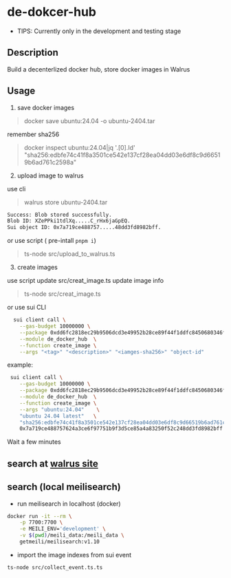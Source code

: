 # de-dokcer-hub

* TIPS: Currently only in the development and testing stage

## Description

Build a decenterlized docker hub, store docker images in Walrus

## Usage

1. save docker images

> docker save ubuntu:24.04 -o ubuntu-2404.tar

 remember sha256

>docker inspect ubuntu:24.04|jq '.[0].Id'
 "sha256:edbfe74c41f8a3501ce542e137cf28ea04dd03e6df8c9d66519b6ad761c2598a"

2. upload image to walrus

use cli

> walrus store ubuntu-2404.tar

```bash
Success: Blob stored successfully.
Blob ID: XZePPki1tdlXq.....C_rHx6jaGpEQ.
Sui object ID: 0x7a719ce488757.....48dd3fd8982bff.
```

or use script ( pre-intall `pnpm i`)

> ts-node src/upload_to_walrus.ts

3. create images

use script
update src/creat_image.ts     update image info

> ts-node src/creat_image.ts

or use sui CLI

```BASH
  sui client call \
    --gas-budget 10000000 \
    --package 0xdd6fc2818ec29b9506dcd3e49952b28ce89f44f1ddfc8450680346f22f3e78ea \
    --module de_docker_hub  \
    --function create_image \
    --args "<tag>" "<description>" "<iamges-sha256>" "object-id"
```

example:

```bash
 sui client call \
    --gas-budget 10000000 \
    --package 0xdd6fc2818ec29b9506dcd3e49952b28ce89f44f1ddfc8450680346f22f3e78ea \
    --module de_docker_hub  \
    --function create_image \
    --args "ubuntu:24.04"    \
    "ubuntu 24.04 latest"   \
    "sha256:edbfe74c41f8a3501ce542e137cf28ea04dd03e6df8c9d66519b6ad761c2598a"  \
    0x7a719ce488757624a3ce6f97751b9f3d5ce85a4a83250f52c248dd3fd8982bff
```

Wait a few minutes


## search at [walrus site](https://wuea98mxtzewdatthsgqpxtf7z2bb0c8pigoof3sx08gkg1s4.walrus.site/)

## search (local meilisearch)

* run meilisearch in localhost (docker)

```sh
docker run -it --rm \
    -p 7700:7700 \
    -e MEILI_ENV='development' \
    -v $(pwd)/meili_data:/meili_data \
    getmeili/meilisearch:v1.10
```

* import the image indexes from sui event

`ts-node src/collect_event.ts.ts`
